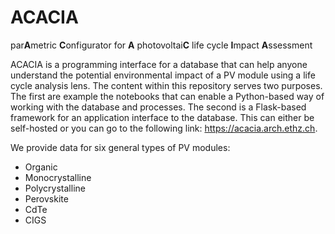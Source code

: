 # ACACIA

par**A**metric **C**onfigurator for **A** photovoltai**C** life cycle **I**mpact **A**ssessment

ACACIA is a programming interface for a database that can help anyone understand the potential environmental impact of a PV module using a life cycle analysis lens. The content within this repository serves two purposes. The first are example the notebooks that can enable a Python-based way of working with the database and processes. The second is a Flask-based framework for an application interface to the database. This can either be self-hosted or you can go to the following link: https://acacia.arch.ethz.ch.

We provide data for six general types of PV modules:
- Organic
- Monocrystalline
- Polycrystalline
- Perovskite
- CdTe
- CIGS


